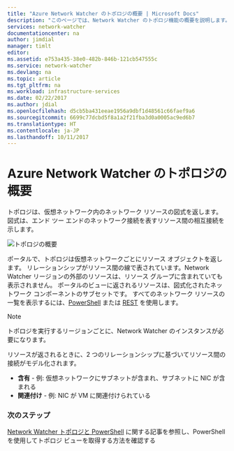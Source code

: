 ```yaml
---
title: "Azure Network Watcher のトポロジの概要 | Microsoft Docs"
description: "このページでは、Network Watcher のトポロジ機能の概要を説明します。"
services: network-watcher
documentationcenter: na
author: jimdial
manager: timlt
editor: 
ms.assetid: e753a435-38e0-482b-846b-121cb547555c
ms.service: network-watcher
ms.devlang: na
ms.topic: article
ms.tgt_pltfrm: na
ms.workload: infrastructure-services
ms.date: 02/22/2017
ms.author: jdial
ms.openlocfilehash: d5cb5ba431eeae1956a9dbf1d48561c66faef9a6
ms.sourcegitcommit: 6699c77dcbd5f8a1a2f21fba3d0a0005ac9ed6b7
ms.translationtype: HT
ms.contentlocale: ja-JP
ms.lasthandoff: 10/11/2017
---
```

# <a name="introduction-to-topology-in-azure-network-watcher"></a>Azure Network Watcher のトポロジの概要

トポロジは、仮想ネットワーク内のネットワーク リソースの図式を返します。 図式は、エンド ツー エンドのネットワーク接続を表すリソース間の相互接続を示します。

![トポロジの概要][1]

ポータルで、トポロジは仮想ネットワークごとにリソース オブジェクトを返します。 リレーションシップがリソース間の線で表されています。Network Watcher リージョンの外部のリソースは、リソース グループに含まれていても表示されません。 ポータルのビューに返されるリソースは、図式化されたネットワーク コンポーネントのサブセットです。 すべてのネットワーク リソースの一覧を表示するには、[PowerShell](network-watcher-topology-powershell.md) または [REST](network-watcher-topology-rest.md) を使用します。

> [!NOTE]
> トポロジを実行するリージョンごとに、Network Watcher のインスタンスが必要になります。

リソースが返されるときに、2 つのリレーションシップに基づいてリソース間の接続がモデル化されます。

- **含有** - 例: 仮想ネットワークにサブネットが含まれ、サブネットに NIC が含まれる
- **関連付け** - 例: NIC が VM に関連付けられている

### <a name="next-steps"></a>次のステップ

[Network Watcher トポロジと PowerShell](network-watcher-topology-powershell.md) に関する記事を参照し、PowerShell を使用してトポロジ ビューを取得する方法を確認する

<!--Image references-->

[1]: ./media/network-watcher-topology-overview/topology.png
